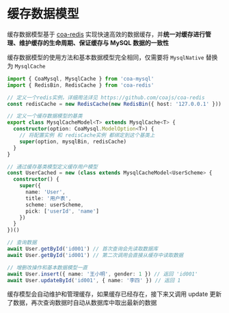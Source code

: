 # 缓存数据模型

缓存数据模型基于 [coa-redis](https://www.npmjs.com/package/coa-redis) 实现快速高效的数据缓存，并**统一对缓存进行管理、维护缓存的生命周期、保证缓存与 MySQL 数据的一致性**

<!-- 使用之前需安装 `coa-redis` ，使用方法可查看 [这里](/component/expand/coa-redis) -->

缓存数据模型的使用方法和基本数据模型完全相同，仅需要将 `MysqlNative` 替换为 `MysqlCache`

```typescript
import { CoaMysql, MysqlCache } from 'coa-mysql'
import { RedisBin, RedisCache } from 'coa-redis'

// 定义一个redis实例，详细用法详见 https://github.com/coajs/coa-redis
const redisCache = new RedisCache(new RedisBin({ host: '127.0.0.1' }))

// 定义一个缓存数据模型的基类
export class MysqlCacheModel<T> extends MysqlCache<T> {
  constructor(option: CoaMysql.ModelOption<T>) {
    // 将配置实例 和 redisCache实例 都绑定到这个基类上
    super(option, mysqlBin, redisCache)
  }
}

// 通过缓存基类模型定义缓存用户模型
const UserCached = new (class extends MysqlCacheModel<UserScheme> {
  constructor() {
    super({
      name: 'User',
      title: '用户表',
      scheme: userScheme,
      pick: ['userId', 'name']
    })
  }
})()

// 查询数据
await User.getById('id001') // 首次查询会先读取数据库
await User.getById('id001') // 第二次调用会直接从缓存中读取数据

// 增删改操作和基本数据模型一直
await User.insert({ name: '王小明', gender: 1 }) // 返回 'id001'
await User.updateById('id001', { name: '李四' }) // 返回 1
```

缓存模型会自动维护和管理缓存，如果缓存已经存在，接下来又调用 update 更新了数据，再次查询数据时自动从数据库中取出最新的数据
